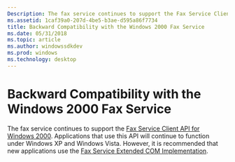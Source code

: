 ```yaml
---
Description: The fax service continues to support the Fax Service Client API for Windows 2000.
ms.assetid: 1caf39a0-207d-4be5-b3ae-d595a86f7734
title: Backward Compatibility with the Windows 2000 Fax Service
ms.date: 05/31/2018
ms.topic: article
ms.author: windowssdkdev
ms.prod: windows
ms.technology: desktop
---
```


# Backward Compatibility with the Windows 2000 Fax Service

The fax service continues to support the [Fax Service Client API for Windows 2000](-mfax-fax-service-client-api-for-windows-2000.md). Applications that use this API will continue to function under Windows XP and Windows Vista. However, it is recommended that new applications use the [Fax Service Extended COM Implementation](-mfax-about-the-fax-service-extended-com-api.md).

 

 



